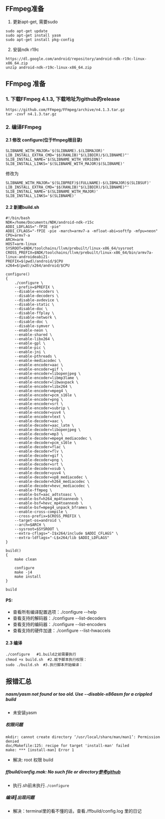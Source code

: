 ## FFmpeg准备
1. 更新apt-get, 需要sudo
```
sudo apt-get update
sudo apt-get install yasm
sudo apt-get install pkg-config
```
2. 安装ndk r19c
```
https://dl.google.com/android/repository/android-ndk-r19c-linux-x86_64.zip
unzip android-ndk-r19c-linux-x86_64.zip
```

## FFmpeg 准备
### 1. 下载FFmpeg 4.1.3, 下载地址为github的release
```
https://github.com/FFmpeg/FFmpeg/archive/n4.1.3.tar.gz
tar -zxvf n4.1.3.tar.gz
```

### 2. 编译FFmpeg
#### 2.1 修改 configure(位于ffmpeg根目录)

```
SLIBNAME_WITH_MAJOR='$(SLIBNAME).$(LIBMAJOR)'  
LIB_INSTALL_EXTRA_CMD='$$(RANLIB)"$(LIBDIR)/$(LIBNAME)"'  
SLIB_INSTALL_NAME='$(SLIBNAME_WITH_VERSION)'  
SLIB_INSTALL_LINKS='$(SLIBNAME_WITH_MAJOR)$(SLIBNAME)'  
```

修改为

```
SLIBNAME_WITH_MAJOR='$(SLIBPREF)$(FULLNAME)-$(LIBMAJOR)$(SLIBSUF)'  
LIB_INSTALL_EXTRA_CMD='$$(RANLIB)"$(LIBDIR)/$(LIBNAME)"'  
SLIB_INSTALL_NAME='$(SLIBNAME_WITH_MAJOR)'  
SLIB_INSTALL_LINKS='$(SLIBNAME)'  
```

#### 2.2 新建build.sh

```
#!/bin/bash
NDK=/home/Documents/NDK/android-ndk-r15c
ADDI_LDFLAGS="-fPIE -pie"
ADDI_CFLAGS="-fPIE -pie -march=armv7-a -mfloat-abi=softfp -mfpu=neon"
CPU=armv7-a
ARCH=arm
HOST=arm-linux
SYSROOT=$NDK/toolchains/llvm/prebuilt/linux-x86_64/sysroot
CROSS_PREFIX=$NDK/toolchains/llvm/prebuilt/linux-x86_64/bin/armv7a-linux-androideabi21-
PREFIX=$(pwd)/android/$CPU
x264=$(pwd)/x264/android/$CPU

configure()
{
    ./configure \
    --prefix=$PREFIX \
    --disable-encoders \
    --disable-decoders \
    --disable-avdevice \
    --disable-static \
    --disable-doc \
    --disable-ffplay \
    --disable-network \
    --disable-doc \
    --disable-symver \
    --enable-neon \
    --enable-shared \
    --enable-libx264 \
    --enable-gpl \
    --enable-pic \
    --enable-jni \
    --enable-pthreads \
    --enable-mediacodec \
    --enable-encoder=aac \
    --enable-encoder=gif \
    --enable-encoder=libopenjpeg \
    --enable-encoder=libmp3lame \
    --enable-encoder=libwavpack \
    --enable-encoder=libx264 \
    --enable-encoder=mpeg4 \
    --enable-encoder=pcm_s16le \
    --enable-encoder=png \
    --enable-encoder=srt \
    --enable-encoder=subrip \
    --enable-encoder=yuv4 \
    --enable-encoder=text \
    --enable-decoder=aac \
    --enable-decoder=aac_latm \
    --enable-decoder=libopenjpeg \
    --enable-decoder=mp3 \
    --enable-decoder=mpeg4_mediacodec \
    --enable-decoder=pcm_s16le \
    --enable-decoder=flac \
    --enable-decoder=flv \
    --enable-decoder=gif \
    --enable-decoder=png \
    --enable-decoder=srt \
    --enable-decoder=xsub \
    --enable-decoder=yuv4 \
    --enable-decoder=vp8_mediacodec \
    --enable-decoder=h264_mediacodec \
    --enable-decoder=hevc_mediacodec \
    --enable-ffmpeg \
    --enable-bsf=aac_adtstoasc \
    --enable-bsf=h264_mp4toannexb \
    --enable-bsf=hevc_mp4toannexb \
    --enable-bsf=mpeg4_unpack_bframes \
    --enable-cross-compile \
    --cross-prefix=$CROSS_PREFIX \
    --target-os=android \
    --arch=$ARCH \
    --sysroot=$SYSROOT \
    --extra-cflags="-I$x264/include $ADDI_CFLAGS" \
    --extra-ldflags="-L$x264/lib $ADDI_LDFLAGS"
}

build()
{
    make clean

    configure
    make -j4
    make install
}

build
```
#### PS:
* 查看所有编译配置选项：./configure --help
* 查看支持的解码器：./configure --list-decoders
* 查看支持的编码器：./configure --list-encoders
* 查看支持的硬件加速：./configure --list-hwaccels
#### 2.3 编译

```
./configure   #1.build之前需要执行
chmod +x build.sh  #2.赋予脚本执行权限：
sudo ./build.sh  #3.执行脚本开始编译：
```


## 报错汇总
##### nasm/yasm not found or too old. Use --disable-x86asm for a crippled build
* 未安装yasm

##### 权限问题
```
mkdir: cannot create directory ‘/usr/local/share/man/man1’: Permission denied
doc/Makefile:125: recipe for target 'install-man' failed
make: *** [install-man] Error 1

```
* 解决: root 权限 build

##### ffbuild/config.mak: No such file or directory[参考github](https://github.com/dxjia/ffmpeg-compile-shared-library-for-android/issues/9)
* 执行.sh前未执行```./configure```


##### 编译出现问题
* 解决：terminal里的看不懂的话，查看./ffbuild/config.log 里的日记
